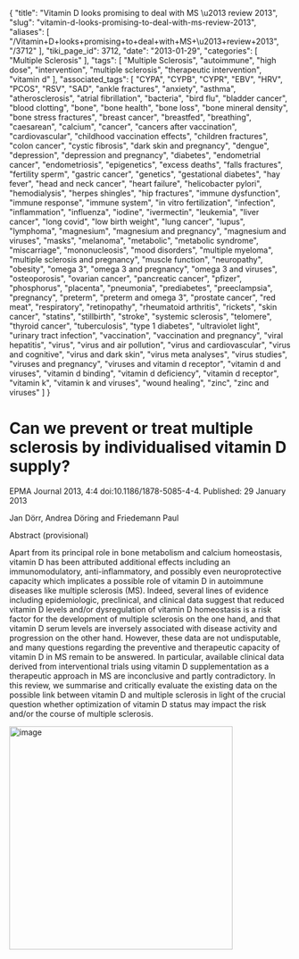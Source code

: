 {
    "title": "Vitamin D looks promising to deal with MS \u2013 review 2013",
    "slug": "vitamin-d-looks-promising-to-deal-with-ms-review-2013",
    "aliases": [
        "/Vitamin+D+looks+promising+to+deal+with+MS+\u2013+review+2013",
        "/3712"
    ],
    "tiki_page_id": 3712,
    "date": "2013-01-29",
    "categories": [
        "Multiple Sclerosis"
    ],
    "tags": [
        "Multiple Sclerosis",
        "autoimmune",
        "high dose",
        "intervention",
        "multiple sclerosis",
        "therapeutic intervention",
        "vitamin d"
    ],
    "associated_tags": [
        "CYPA",
        "CYPB",
        "CYPR",
        "EBV",
        "HRV",
        "PCOS",
        "RSV",
        "SAD",
        "ankle fractures",
        "anxiety",
        "asthma",
        "atherosclerosis",
        "atrial fibrillation",
        "bacteria",
        "bird flu",
        "bladder cancer",
        "blood clotting",
        "bone",
        "bone health",
        "bone loss",
        "bone mineral density",
        "bone stress fractures",
        "breast cancer",
        "breastfed",
        "breathing",
        "caesarean",
        "calcium",
        "cancer",
        "cancers after vaccination",
        "cardiovascular",
        "childhood vaccination effects",
        "children fractures",
        "colon cancer",
        "cystic fibrosis",
        "dark skin and pregnancy",
        "dengue",
        "depression",
        "depression and pregnancy",
        "diabetes",
        "endometrial cancer",
        "endometriosis",
        "epigenetics",
        "excess deaths",
        "falls fractures",
        "fertility sperm",
        "gastric cancer",
        "genetics",
        "gestational diabetes",
        "hay fever",
        "head and neck cancer",
        "heart failure",
        "helicobacter pylori",
        "hemodialysis",
        "herpes shingles",
        "hip fractures",
        "immune dysfunction",
        "immune response",
        "immune system",
        "in vitro fertilization",
        "infection",
        "inflammation",
        "influenza",
        "iodine",
        "ivermectin",
        "leukemia",
        "liver cancer",
        "long covid",
        "low birth weight",
        "lung cancer",
        "lupus",
        "lymphoma",
        "magnesium",
        "magnesium and pregnancy",
        "magnesium and viruses",
        "masks",
        "melanoma",
        "metabolic",
        "metabolic syndrome",
        "miscarriage",
        "mononucleosis",
        "mood disorders",
        "multiple myeloma",
        "multiple sclerosis and pregnancy",
        "muscle function",
        "neuropathy",
        "obesity",
        "omega 3",
        "omega 3 and pregnancy",
        "omega 3 and viruses",
        "osteoporosis",
        "ovarian cancer",
        "pancreatic cancer",
        "pfizer",
        "phosphorus",
        "placenta",
        "pneumonia",
        "prediabetes",
        "preeclampsia",
        "pregnancy",
        "preterm",
        "preterm and omega 3",
        "prostate cancer",
        "red meat",
        "respiratory",
        "retinopathy",
        "rheumatoid arthritis",
        "rickets",
        "skin cancer",
        "statins",
        "stillbirth",
        "stroke",
        "systemic sclerosis",
        "telomere",
        "thyroid cancer",
        "tuberculosis",
        "type 1 diabetes",
        "ultraviolet light",
        "urinary tract infection",
        "vaccination",
        "vaccination and pregnancy",
        "viral hepatitis",
        "virus",
        "virus and air pollution",
        "virus and cardiovascular",
        "virus and cognitive",
        "virus and dark skin",
        "virus meta analyses",
        "virus studies",
        "viruses and pregnancy",
        "viruses and vitamin d receptor",
        "vitamin d and viruses",
        "vitamin d binding",
        "vitamin d deficiency",
        "vitamin d receptor",
        "vitamin k",
        "vitamin k and viruses",
        "wound healing",
        "zinc",
        "zinc and viruses"
    ]
}


# Can we prevent or treat multiple sclerosis by individualised vitamin D supply?

EPMA Journal 2013, 4:4 doi:10.1186/1878-5085-4-4. Published: 29 January 2013

Jan Dörr, Andrea Döring and Friedemann Paul	

Abstract (provisional)

Apart from its principal role in bone metabolism and calcium homeostasis, vitamin D has been attributed additional effects including an immunomodulatory, anti-inflammatory, and possibly even neuroprotective capacity which implicates a possible role of vitamin D in autoimmune diseases like multiple sclerosis (MS). Indeed, several lines of evidence including epidemiologic, preclinical, and clinical data suggest that reduced vitamin D levels and/or dysregulation of vitamin D homeostasis is a risk factor for the development of multiple sclerosis on the one hand, and that vitamin D serum levels are inversely associated with disease activity and progression on the other hand. However, these data are not undisputable, and many questions regarding the preventive and therapeutic capacity of vitamin D in MS remain to be answered. In particular, available clinical data derived from interventional trials using vitamin D supplementation as a therapeutic approach in MS are inconclusive and partly contradictory. In this review, we summarise and critically evaluate the existing data on the possible link between vitamin D and multiple sclerosis in light of the crucial question whether optimization of vitamin D status may impact the risk and/or the course of multiple sclerosis.

<img src="https://d378j1rmrlek7x.cloudfront.net/attachments/jpeg/ms-vitamin-d.jpg" alt="image" width="400">